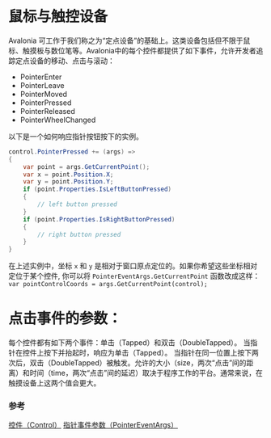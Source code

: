 # 鼠标与触控设备

Avalonia 可工作于我们称之为“定点设备”的基础上。这类设备包括但不限于鼠标、触摸板与数位笔等。Avalonia中的每个控件都提供了如下事件，允许开发者追踪定点设备的移动、点击与滚动：
- PointerEnter
- PointerLeave
- PointerMoved
- PointerPressed
- PointerReleased
- PointerWheelChanged

以下是一个如何响应指针按钮按下的实例。

```csharp
control.PointerPressed += (args) =>
{
    var point = args.GetCurrentPoint();
    var x = point.Position.X;
    var y = point.Position.Y;
    if (point.Properties.IsLeftButtonPressed)
    {
        // left button pressed
    }
    if (point.Properties.IsRightButtonPressed)
    {
        // right button pressed
    }
}
```

在上述实例中，坐标 `x` 和 `y` 是相对于窗口原点定位的。如果你希望这些坐标相对定位于某个控件, 你可以将 `PointerEventArgs.GetCurrentPoint` 函数改成这样： `var pointControlCoords = args.GetCurrentPoint(control);`

# 点击事件的参数：

每个控件都有如下两个事件：单击（Tapped）和双击（DoubleTapped）。
当指针在控件上按下并抬起时，响应为单击（Tapped）。
当指针在同一位置上按下两次后，双击（DoubleTapped）被触发。允许的大小（size，两次“点击”间的距离）和时间（time，两次“点击”间的延迟）取决于程序工作的平台。通常来说，在触摸设备上这两个值会更大。

### 参考 <a id="reference"></a>

[控件（Control）](http://reference.avaloniaui.net/api/Avalonia.Controls/Control/)
[指针事件参数（PointerEventArgs）](http://reference.avaloniaui.net/api/Avalonia.Input/PointerEventArgs/)

